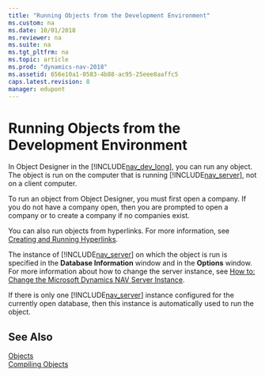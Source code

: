 ```yaml
---
title: "Running Objects from the Development Environment"
ms.custom: na
ms.date: 10/01/2018
ms.reviewer: na
ms.suite: na
ms.tgt_pltfrm: na
ms.topic: article
ms.prod: "dynamics-nav-2018"
ms.assetid: 656e10a1-0583-4b88-ac95-25eee8aaffc5
caps.latest.revision: 8
manager: edupont
---
```

# Running Objects from the Development Environment
In Object Designer in the [!INCLUDE[nav_dev_long](includes/nav_dev_long_md.md)], you can run any object. The object is run on the computer that is running [!INCLUDE[nav_server](includes/nav_server_md.md)], not on a client computer.  
  
 To run an object from Object Designer, you must first open a company. If you do not have a company open, then you are prompted to open a company or to create a company if no companies exist.  
  
 You can also run objects from hyperlinks. For more information, see [Creating and Running Hyperlinks](Creating-and-Running-Hyperlinks.md).  
  
 The instance of [!INCLUDE[nav_server](includes/nav_server_md.md)] on which the object is run is specified in the **Database Information** window and in the **Options** window. For more information about how to change the server instance, see [How to: Change the Microsoft Dynamics NAV Server Instance](How-to--Change-the-Microsoft-Dynamics-NAV-Server-Instance.md).  
  
 If there is only one [!INCLUDE[nav_server](includes/nav_server_md.md)] instance configured for the currently open database, then this instance is automatically used to run the object.  
  
## See Also  
 [Objects](Objects.md)   
 [Compiling Objects](Compiling-Objects.md)